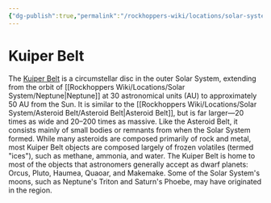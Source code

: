 ```yaml
---
{"dg-publish":true,"permalink":"/rockhoppers-wiki/locations/solar-system/kuiper-belt/kuiper-belt/","tags":["Wiki","Solar_System","Kuiper_Belt"]}
---
```


# Kuiper Belt

The [Kuiper Belt](https://en.wikipedia.org/wiki/Kuiper_belt) is a circumstellar disc in the outer Solar System, extending from the orbit of [[Rockhoppers Wiki/Locations/Solar System/Neptune\|Neptune]] at 30 astronomical units (AU) to approximately 50 AU from the Sun. It is similar to the [[Rockhoppers Wiki/Locations/Solar System/Asteroid Belt/Asteroid Belt\|Asteroid Belt]], but is far larger—20 times as wide and 20–200 times as massive. Like the Asteroid Belt, it consists mainly of small bodies or remnants from when the Solar System formed. While many asteroids are composed primarily of rock and metal, most Kuiper Belt objects are composed largely of frozen volatiles (termed "ices"), such as methane, ammonia, and water. The Kuiper Belt is home to most of the objects that astronomers generally accept as dwarf planets: Orcus, Pluto, Haumea, Quaoar, and Makemake. Some of the Solar System's moons, such as Neptune's Triton and Saturn's Phoebe, may have originated in the region.